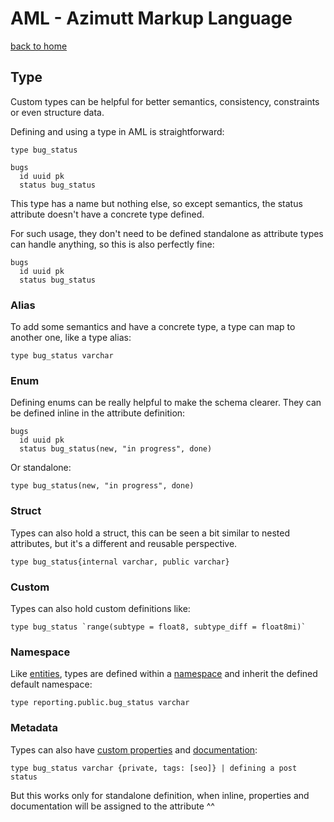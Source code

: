 # AML - Azimutt Markup Language

[back to home](./README.md)


## Type

Custom types can be helpful for better semantics, consistency, constraints or even structure data.

Defining and using a type in AML is straightforward:

```aml
type bug_status

bugs
  id uuid pk
  status bug_status
```

This type has a name but nothing else, so except semantics, the status attribute doesn't have a concrete type defined.

For such usage, they don't need to be defined standalone as attribute types can handle anything, so this is also perfectly fine:

```aml
bugs
  id uuid pk
  status bug_status
```


### Alias

To add some semantics and have a concrete type, a type can map to another one, like a type alias:

```aml
type bug_status varchar
```


### Enum

Defining enums can be really helpful to make the schema clearer. They can be defined inline in the attribute definition:

```aml
bugs
  id uuid pk
  status bug_status(new, "in progress", done)
```

Or standalone:

```aml
type bug_status(new, "in progress", done)
```


### Struct

Types can also hold a struct, this can be seen a bit similar to nested attributes, but it's a different and reusable perspective. 

```aml
type bug_status{internal varchar, public varchar}
```


### Custom

Types can also hold custom definitions like:

```aml
type bug_status `range(subtype = float8, subtype_diff = float8mi)`
```


### Namespace

Like [entities](./entity.md), types are defined within a [namespace](./namespace.md) and inherit the defined default namespace:

```aml
type reporting.public.bug_status varchar
```


### Metadata

Types can also have [custom properties](./properties.md) and [documentation](./documentation.md):

```aml
type bug_status varchar {private, tags: [seo]} | defining a post status
```

But this works only for standalone definition, when inline, properties and documentation will be assigned to the attribute ^^
